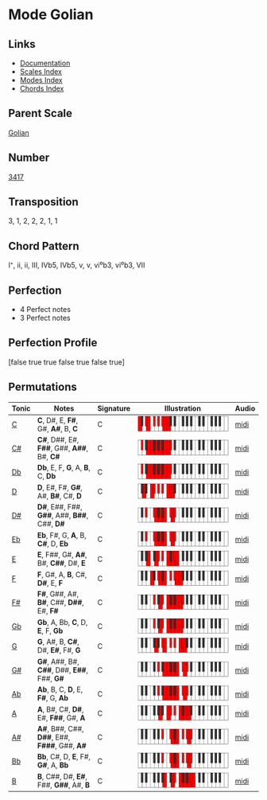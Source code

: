 # Mode Golian

## Links

- [Documentation](README.md)
- [Scales Index](Scales.md)
- [Modes Index](Modes.md)
- [Chords Index](Chords.md)

## Parent Scale

[Golian](ScaleGolian.md)

## Number

[3417](https://ianring.com/musictheory/scales/3417)

## Transposition

3, 1, 2, 2, 2, 1, 1

## Chord Pattern

I⁺, ii, ii, III, IVb5, IVb5, v, v, vi⁰b3, vi⁰b3, VII

## Perfection

- 4 Perfect notes
- 3 Perfect notes

## Perfection Profile

[false true true false true false true]

## Permutations

| Tonic | Notes | Signature | Illustration | Audio |
|-------|-------|-----------|--------------|-------|
| [C](ModeCNaturalGolian.md) | **C**, D#, E, **F#**, G#, **A#**, B, **C** | C | ![CNaturalGolian](ModeCNaturalGolian.png) | [midi](https://github.com/edipermadi/music/blob/main/docs/ModeCNaturalGolian.mid?raw=true) |
| [C#](ModeCSharpGolian.md) | **C#**, D##, E#, **F##**, G##, **A##**, B#, **C#** | C | ![CSharpGolian](ModeCSharpGolian.png) | [midi](https://github.com/edipermadi/music/blob/main/docs/ModeCSharpGolian.mid?raw=true) |
| [Db](ModeDFlatGolian.md) | **Db**, E, F, **G**, A, **B**, C, **Db** | C | ![DFlatGolian](ModeDFlatGolian.png) | [midi](https://github.com/edipermadi/music/blob/main/docs/ModeDFlatGolian.mid?raw=true) |
| [D](ModeDNaturalGolian.md) | **D**, E#, F#, **G#**, A#, **B#**, C#, **D** | C | ![DNaturalGolian](ModeDNaturalGolian.png) | [midi](https://github.com/edipermadi/music/blob/main/docs/ModeDNaturalGolian.mid?raw=true) |
| [D#](ModeDSharpGolian.md) | **D#**, E##, F##, **G##**, A##, **B##**, C##, **D#** | C | ![DSharpGolian](ModeDSharpGolian.png) | [midi](https://github.com/edipermadi/music/blob/main/docs/ModeDSharpGolian.mid?raw=true) |
| [Eb](ModeEFlatGolian.md) | **Eb**, F#, G, **A**, B, **C#**, D, **Eb** | C | ![EFlatGolian](ModeEFlatGolian.png) | [midi](https://github.com/edipermadi/music/blob/main/docs/ModeEFlatGolian.mid?raw=true) |
| [E](ModeENaturalGolian.md) | **E**, F##, G#, **A#**, B#, **C##**, D#, **E** | C | ![ENaturalGolian](ModeENaturalGolian.png) | [midi](https://github.com/edipermadi/music/blob/main/docs/ModeENaturalGolian.mid?raw=true) |
| [F](ModeFNaturalGolian.md) | **F**, G#, A, **B**, C#, **D#**, E, **F** | C | ![FNaturalGolian](ModeFNaturalGolian.png) | [midi](https://github.com/edipermadi/music/blob/main/docs/ModeFNaturalGolian.mid?raw=true) |
| [F#](ModeFSharpGolian.md) | **F#**, G##, A#, **B#**, C##, **D##**, E#, **F#** | C | ![FSharpGolian](ModeFSharpGolian.png) | [midi](https://github.com/edipermadi/music/blob/main/docs/ModeFSharpGolian.mid?raw=true) |
| [Gb](ModeGFlatGolian.md) | **Gb**, A, Bb, **C**, D, **E**, F, **Gb** | C | ![GFlatGolian](ModeGFlatGolian.png) | [midi](https://github.com/edipermadi/music/blob/main/docs/ModeGFlatGolian.mid?raw=true) |
| [G](ModeGNaturalGolian.md) | **G**, A#, B, **C#**, D#, **E#**, F#, **G** | C | ![GNaturalGolian](ModeGNaturalGolian.png) | [midi](https://github.com/edipermadi/music/blob/main/docs/ModeGNaturalGolian.mid?raw=true) |
| [G#](ModeGSharpGolian.md) | **G#**, A##, B#, **C##**, D##, **E##**, F##, **G#** | C | ![GSharpGolian](ModeGSharpGolian.png) | [midi](https://github.com/edipermadi/music/blob/main/docs/ModeGSharpGolian.mid?raw=true) |
| [Ab](ModeAFlatGolian.md) | **Ab**, B, C, **D**, E, **F#**, G, **Ab** | C | ![AFlatGolian](ModeAFlatGolian.png) | [midi](https://github.com/edipermadi/music/blob/main/docs/ModeAFlatGolian.mid?raw=true) |
| [A](ModeANaturalGolian.md) | **A**, B#, C#, **D#**, E#, **F##**, G#, **A** | C | ![ANaturalGolian](ModeANaturalGolian.png) | [midi](https://github.com/edipermadi/music/blob/main/docs/ModeANaturalGolian.mid?raw=true) |
| [A#](ModeASharpGolian.md) | **A#**, B##, C##, **D##**, E##, **F###**, G##, **A#** | C | ![ASharpGolian](ModeASharpGolian.png) | [midi](https://github.com/edipermadi/music/blob/main/docs/ModeASharpGolian.mid?raw=true) |
| [Bb](ModeBFlatGolian.md) | **Bb**, C#, D, **E**, F#, **G#**, A, **Bb** | C | ![BFlatGolian](ModeBFlatGolian.png) | [midi](https://github.com/edipermadi/music/blob/main/docs/ModeBFlatGolian.mid?raw=true) |
| [B](ModeBNaturalGolian.md) | **B**, C##, D#, **E#**, F##, **G##**, A#, **B** | C | ![BNaturalGolian](ModeBNaturalGolian.png) | [midi](https://github.com/edipermadi/music/blob/main/docs/ModeBNaturalGolian.mid?raw=true) |
